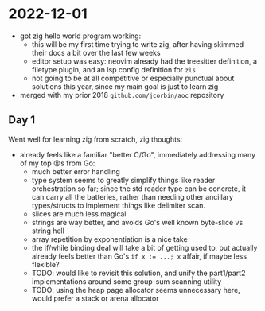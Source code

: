 # 2022-12-01

- got zig hello world program working:
  - this will be my first time trying to write zig, after having skimmed their
    docs a bit over the last few weeks
  - editor setup was easy: neovim already had the treesitter definition, a
    filetype plugin, and an lsp config definition for `zls`
  - not going to be at all competitive or especially punctual about solutions
    this year, since my main goal is just to learn zig
- merged with my prior 2018 `github.com/jcorbin/aoc` repository

## Day 1

Went well for learning zig from scratch, zig thoughts:

- already feels like a familiar "better C/Go", immediately addressing many of
  my top 😫s from Go:
  - much better error handling
  - type system seems to greatly simplify things like reader orchestration so
    far; since the std reader type can be concrete, it can carry all the
    batteries, rather than needing other ancillary types/structs to implement
    things like delimiter scan.
  - slices are much less magical
  - strings are way better, and avoids Go's well known byte-slice vs string hell
  - array repetition by exponentiation is a nice take
  - the if/while binding deal will take a bit of getting used to, but actually
    already feels better than Go's `if x := ...; x` affair, if maybe less flexible?
  - TODO: would like to revisit this solution, and unify the part1/part2
    implementations around some group-sum scanning utility
  - TODO: using the heap page allocator seems unnecessary here, would prefer a
    stack or arena allocator
